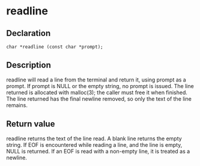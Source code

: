 # readline

## Declaration

```
char *readline (const char *prompt);
```

## Description

readline will read a line from the terminal and return it, using prompt as a prompt. If prompt is NULL or the empty string, no prompt is issued. The line returned is allocated with malloc(3); the caller must free it when finished. The line returned has the final newline removed, so only the text of the line remains.

## Return value

readline returns the text of the line read. A blank line returns the empty string. If EOF is encountered while reading a line, and the line is empty, NULL is returned. If an EOF is read with a non-empty line, it is treated as a newline.
